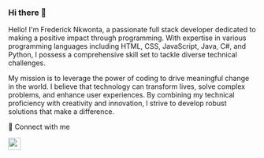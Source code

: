 ### Hi there 👋
Hello! I'm Frederick Nkwonta, a passionate full stack developer dedicated to making a positive impact through programming. With expertise in various programming languages including HTML, CSS, JavaScript, Java, C#, and Python, I possess a comprehensive skill set to tackle diverse technical challenges.

My mission is to leverage the power of coding to drive meaningful change in the world. I believe that technology can transform lives, solve complex problems, and enhance user experiences. By combining my technical proficiency with creativity and innovation, I strive to develop robust solutions that make a difference.

🔗  Connect with me

<a href="https://www.linkedin.com/in/frederick-nkwonta-a1a5ab201/" rel="nofollow"><img src="https://camo.githubusercontent.com/a493f6833f99fb3c85788d6d9305e6b7a42b838e5ee5d138fd9a8214a7e77472/68747470733a2f2f696d672e736869656c64732e696f2f62616467652f6c696e6b6564696e2d2532333030373742352e7376673f267374796c653d666f722d7468652d6261646765266c6f676f3d6c696e6b6564696e266c6f676f436f6c6f723d7768697465" height="25" data-canonical-src="https://img.shields.io/badge/linkedin-%230077B5.svg?&amp;style=for-the-badge&amp;logo=linkedin&amp;logoColor=white" style="max-width: 100%;"></a>



<!--
**FrederickNK/FrederickNK** is a ✨ _special_ ✨ repository because its `README.md` (this file) appears on your GitHub profile.

Here are some ideas to get you started:

- 🔭 I’m currently working on ...
- 🌱 I’m currently learning ...
- 👯 I’m looking to collaborate on ...
- 🤔 I’m looking for help with ...
- 💬 Ask me about ...
- 📫 How to reach me: ...
- 😄 Pronouns: ...
- ⚡ Fun fact: ...
-->
